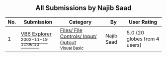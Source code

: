 ﻿<div align="center">

## All Submissions by Najib Saad

</div>

No.  | Submission | Category | By   | User Rating
---- | ---------- | -------- | ---- | -----------
1 | [VB6 Explorer<br /><sup>2002-11-19 11:06:10</sup>](https://github.com/Planet-Source-Code/najib-saad-vb6-explorer__1-40927) | [Files/ File Controls/ Input/ Output<br /><sup>Visual Basic</sup>](../ByCategory/files-file-controls-input-output__1-3.md) | Najib Saad | 5.0 (20 globes from 4 users)
